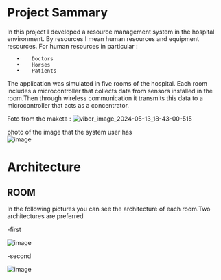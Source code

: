 #  Project Sammary

In this project I developed a resource management system in the hospital environment. 
By resources I mean human resources and equipment resources.
For human resources in particular :

       •	Doctors
       •	Horses
       •	Patients 

              

The application was simulated in five rooms of the hospital. Each room includes a microcontroller
that collects data from sensors installed in the room.Then through wireless communication it transmits
this data to a microcontroller that acts as a concentrator. 




Foto from the maketa :
![viber_image_2024-05-13_18-43-00-515](https://github.com/Stelios1908/Resource-Managment-System-in-a-hospital-Enviroment-/assets/119701409/330fec14-6fb6-4070-9bf7-8097a23592fc)


photo of the image that the system user has  
![image](https://github.com/Stelios1908/Resource-Managment-System-in-a-hospital-Enviroment-/assets/119701409/60d453a6-a867-4f12-8fbe-49976f78048f)


#  Architecture

   ## ROOM 
   In the following pictures you can see the architecture of each room.Two architectures are preferred 

   -first
   
   ![image](https://github.com/Stelios1908/Resource-Managment-System-in-a-hospital-Enviroment-/assets/119701409/7307d467-e9b0-46ec-b5cd-daba9308630d)

   -second
   
   ![image](https://github.com/Stelios1908/Resource-Managment-System-in-a-hospital-Enviroment-/assets/119701409/a2648e7a-89dd-4315-a994-594dbf19d77a)




